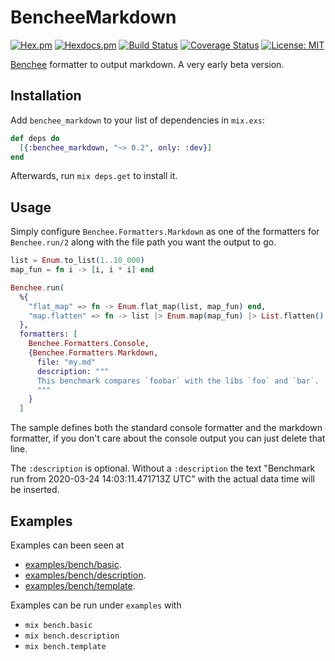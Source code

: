 # BencheeMarkdown
[![Hex.pm](https://img.shields.io/hexpm/v/benchee_markdown.svg)](https://hex.pm/packages/benchee_markdown)
[![Hexdocs.pm](https://img.shields.io/badge/hex-docs-lightgreen.svg)](https://hexdocs.pm/benchee_markdown/)
[![Build Status](https://travis-ci.org/hrzndhrn/benchee_markdown.svg?branch=master)](https://travis-ci.org/hrzndhrn/benchee_markdown)
[![Coverage Status](https://coveralls.io/repos/github/hrzndhrn/benchee_markdown/badge.svg?branch=master)](https://coveralls.io/github/hrzndhrn/benchee_markdown?branch=master)
[![License: MIT](https://img.shields.io/badge/License-MIT-yellow.svg)](https://opensource.org/licenses/MIT)

[Benchee](https://github.com/bencheeorg/benchee) formatter to output markdown. A very early beta version.

## Installation

Add `benchee_markdown` to your list of dependencies in `mix.exs`:

```elixir
def deps do
  [{:benchee_markdown, "~> 0.2", only: :dev}]
end
```

Afterwards, run `mix deps.get` to install it.

## Usage

Simply configure `Benchee.Formatters.Markdown` as one of the formatters for
`Benchee.run/2` along with the file path you want the output to go.

```elixir
list = Enum.to_list(1..10_000)
map_fun = fn i -> [i, i * i] end

Benchee.run(
  %{
    "flat_map" => fn -> Enum.flat_map(list, map_fun) end,
    "map.flatten" => fn -> list |> Enum.map(map_fun) |> List.flatten() end
  },
  formatters: [
    Benchee.Formatters.Console,
    {Benchee.Formatters.Markdown,
      file: "my.md"
      description: """
      This benchmark compares `foobar` with the libs `foo` and `bar`.
      """
    }
  ]
```

The sample defines both the standard console formatter and the markdown
formatter, if you don't care about the console output you can just delete that
line.

The `:description` is optional. Without a `:description` the text "Benchmark run
from 2020-03-24 14:03:11.471713Z UTC" with the actual data time will be
inserted.

## Examples

Examples can been seen at
- [examples/bench/basic](https://github.com/hrzndhrn/benchee_markdown/tree/master/examples/bench/basic).
- [examples/bench/description](https://github.com/hrzndhrn/benchee_markdown/tree/master/examples/bench/description).
- [examples/bench/template](https://github.com/hrzndhrn/benchee_markdown/tree/master/examples/bench/template).

Examples can be run under `examples` with
- `mix bench.basic`
- `mix bench.description`
- `mix bench.template`
